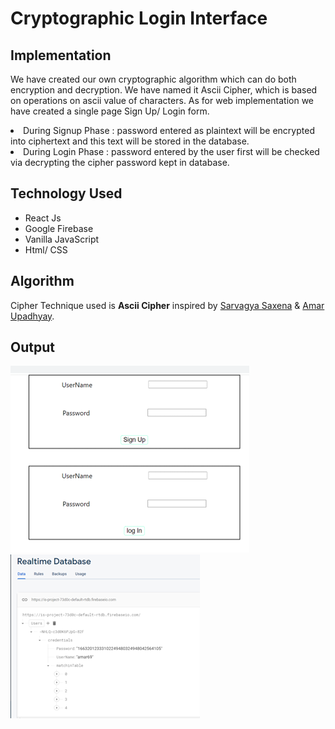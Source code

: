 # Cryptographic Login Interface

## Implementation
<p>
We have created our own cryptographic algorithm which 
can do both encryption and decryption. We have named it Ascii Cipher, which is based on operations on ascii value of characters.
As for web implementation we have created a single page Sign Up/ Login form.<br>

<li>	During Signup Phase : password entered as plaintext will be encrypted into ciphertext and this text will be stored in the database.</li>
<li> During Login Phase : password entered by the user first will be checked via decrypting the cipher password kept in database. </li>

</p>


## Technology Used
* React Js
* Google Firebase
* Vanilla JavaScript
* Html/ CSS

## Algorithm 
Cipher Technique used is **Ascii Cipher** inspired by [Sarvagya Saxena](https://github.com/Kaizoku01 "Title")  & [Amar Upadhyay](https://github.com/amarr002 "Title").

## Output

<img src = 'images/x.png'/>
<img src = 'images/x2.png'/>
